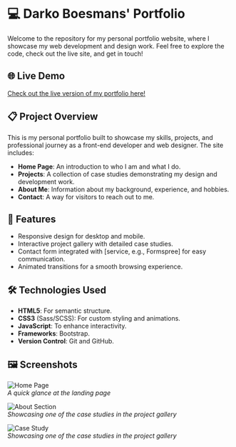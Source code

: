 # 💻 Darko Boesmans' Portfolio

Welcome to the repository for my personal portfolio website, where I showcase my web development and design work. Feel free to explore the code, check out the live site, and get in touch!

## 🌐 Live Demo

[Check out the live version of my portfolio here!](https://DarkoBoesmans.github.io)

## 📋 Project Overview

This is my personal portfolio built to showcase my skills, projects, and professional journey as a front-end developer and web designer. The site includes:

- **Home Page**: An introduction to who I am and what I do.
- **Projects**: A collection of case studies demonstrating my design and development work.
- **About Me**: Information about my background, experience, and hobbies.
- **Contact**: A way for visitors to reach out to me.

## 🚀 Features

- Responsive design for desktop and mobile.
- Interactive project gallery with detailed case studies.
- Contact form integrated with [service, e.g., Formspree] for easy communication.
- Animated transitions for a smooth browsing experience.

## 🛠️ Technologies Used

- **HTML5**: For semantic structure.
- **CSS3** (Sass/SCSS): For custom styling and animations.
- **JavaScript**: To enhance interactivity.
- **Frameworks**: Bootstrap.
- **Version Control**: Git and GitHub.

## 🖼️ Screenshots

![Home Page](path-to-image)  
_A quick glance at the landing page_

![About Section](path-to-image)  
_Showcasing one of the case studies in the project gallery_

![Case Study](path-to-image)  
_Showcasing one of the case studies in the project gallery_
